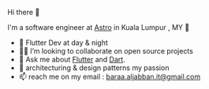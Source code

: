Hi there 👋

I'm a software engineer at [Astro](https://www.astro.com.my) in Kuala Lumpur , MY 🌆


- 👀  Flutter Dev at day & night
- 🧑‍💻 I’m looking to collaborate on open source projects
- 💬 Ask me about [Flutter](https://flutter.dev) and [Dart](https://dart.dev).
- 🌱 architecturing & design patterns my passion 
- 📫  reach me on my email : baraa.aljabban.it@gmail.com 


<!---
baraaaljabban/baraaaljabban is a ✨ special ✨ repository because its `README.md` (this file) appears on your GitHub profile.
You can click the Preview link to take a look at your changes.
--->
